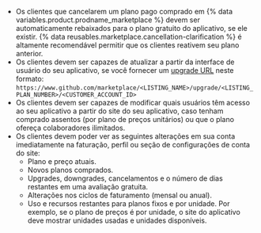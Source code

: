 - Os clientes que cancelarem um plano pago comprado em {% data variables.product.prodname_marketplace %} devem ser automaticamente rebaixados para o plano gratuito do aplicativo, se ele existir. {% data reusables.marketplace.cancellation-clarification %} é altamente recomendável permitir que os clientes reativem seu plano anterior.
- Os clientes devem ser capazes de atualizar a partir da interface de usuário do seu aplicativo, se você fornecer um [upgrade URL](/marketplace/integrating-with-the-github-marketplace-api/upgrading-and-downgrading-plans/#about-upgrade-urls) neste formato: `https://www.github.com/marketplace/<LISTING_NAME>/upgrade/<LISTING_PLAN_NUMBER>/<CUSTOMER_ACCOUNT_ID>`
- Os clientes devem ser capazes de modificar quais usuários têm acesso ao seu aplicativo a partir do site do seu aplicativo, caso tenham comprado assentos (por plano de preços unitários) ou que o plano ofereça colaboradores ilimitados.
- Os clientes devem poder ver as seguintes alterações em sua conta imediatamente na faturação, perfil ou seção de configurações de conta do site:
  - Plano e preço atuais.
  - Novos planos comprados.
  - Upgrades, downgrades, cancelamentos e o número de dias restantes em uma avaliação gratuita.
  - Alterações nos ciclos de faturamento (mensal ou anual).
  - Uso e recursos restantes para planos fixos e por unidade. Por exemplo, se o plano de preços é por unidade, o site do aplicativo deve mostrar unidades usadas e unidades disponíveis.

